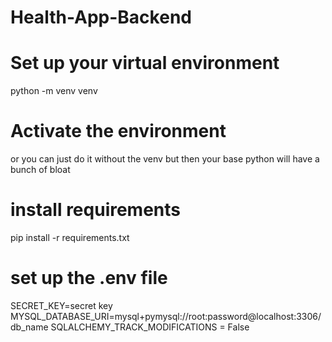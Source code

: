 # Health-App-Backend

# Set up your virtual environment
python -m venv venv

# Activate the environment
or you can just do it without the venv but then your base python will have a bunch of bloat

# install requirements
pip install -r requirements.txt

# set up the .env file
SECRET_KEY=secret key
MYSQL_DATABASE_URI=mysql+pymysql://root:password@localhost:3306/db_name
SQLALCHEMY_TRACK_MODIFICATIONS = False